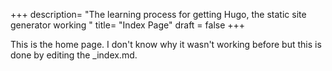 +++
description= "The learning process for getting Hugo, the static site generator working "
title= "Index Page"
draft = false
+++


This is the home page. I don't know why it wasn't working before but this is done by editing the _index.md.
